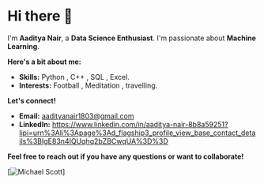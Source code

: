 # Hi there 👋

I'm **Aaditya Nair**, a **Data Science Enthusiast**. I'm passionate about **Machine Learning**. 

**Here's a bit about me:**
* **Skills:** Python , C++ , SQL , Excel.
* **Interests:** Football , Meditation , travelling.

**Let's connect!**
* **Email:** aadityanair1803@gmail.com
* **LinkedIn:** https://www.linkedin.com/in/aaditya-nair-8b8a59251?lipi=urn%3Ali%3Apage%3Ad_flagship3_profile_view_base_contact_details%3BIgE83n4IQUqhq2bZBCwqUA%3D%3D

**Feel free to reach out if you have any questions or want to collaborate!**

[![Michael Scott ](https://github.com/user-attachments/assets/af8eb936-351e-4c01-965b-042cb726030d)]

<!---
aadinair18/aadinair18 is a ✨ special ✨ repository because its `README.md` (this file) appears on your GitHub profile.
You can click the Preview link to take a look at your changes.
--->
